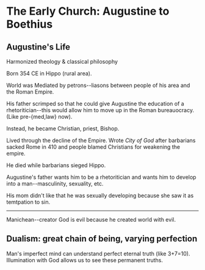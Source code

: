 # The Early Church: Augustine to Boethius

## Augustine's Life

Harmonized theology & classical philosophy

Born 354 CE in Hippo (rural area).

World was Mediated by petrons--liasons between people of his area and the Roman Empire.

His father scrimped so that he could give Augustine the education of a rhetoritician--this would allow him to move up in the Roman bureauocracy. (Like pre-{med,law} now).

Instead, he became Christian, priest, Bishop.

Lived through the decline of the Empire. Wrote *City of God* after barbarians sacked Rome in 410 and people blamed Christians for weakening the empire.

He died while barbarians sieged Hippo.

Augustine's father wants him to be a rhetoritician and wants him to develop into a man--masculinity, sexuality, etc.

His mom didn't like that he was sexually developing because she saw it as temtpation to sin.

---

Manichean--creator God is evil because he created world with evil.

## Dualism: great chain of being, varying perfection

Man's imperfect mind can understand perfect eternal truth (like 3+7=10). Illumination with God allows us to see these permanent truths.
